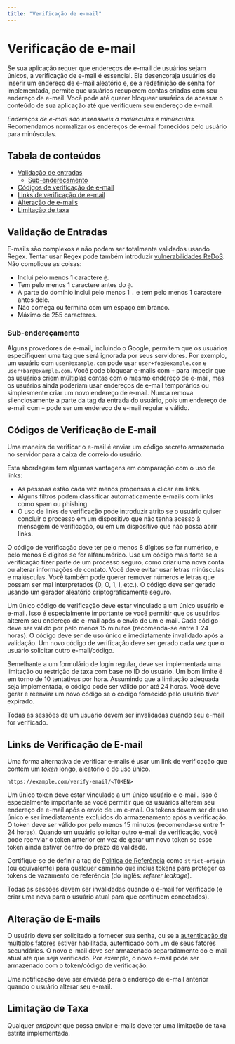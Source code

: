 ```yaml
---
title: "Verificação de e-mail"
---
```


# Verificação de e-mail

Se sua aplicação requer que endereços de e-mail de usuários sejam únicos, a verificação de e-mail é essencial. Ela desencoraja usuários de inserir um endereço de e-mail aleatório e, se a redefinição de senha for implementada, permite que usuários recuperem contas criadas com seu endereço de e-mail. Você pode até querer bloquear usuários de acessar o conteúdo de sua aplicação até que verifiquem seu endereço de e-mail.

_Endereços de e-mail são insensíveis a maiúsculas e minúsculas._ Recomendamos normalizar os endereços de e-mail fornecidos pelo usuário para minúsculas.

## Tabela de conteúdos

-   [Validação de entradas](#validação-de-entradas)
    -   [Sub-endereçamento](#sub-endereçamento)
-   [Códigos de verificação de e-mail](#códigos-de-verificação-de-e-mail)
-   [Links de verificação de e-mail](#links-de-verificação-de-e-mail)
-   [Alteração de e-mails](#alteração-de-e-mails)
-   [Limitação de taxa](#limitação-de-taxa)

## Validação de Entradas

E-mails são complexos e não podem ser totalmente validados usando Regex. Tentar usar Regex pode também introduzir [vulnerabilidades ReDoS](https://owasp.org/www-community/attacks/Regular_expression_Denial_of_Service_-_ReDoS). Não complique as coisas:

-   Inclui pelo menos 1 caractere `@`.
-   Tem pelo menos 1 caractere antes do `@`.
-   A parte do domínio inclui pelo menos 1 `.` e tem pelo menos 1 caractere antes dele.
-   Não começa ou termina com um espaço em branco.
-   Máximo de 255 caracteres.

### Sub-endereçamento

Alguns provedores de e-mail, incluindo o Google, permitem que os usuários especifiquem uma tag que será ignorada por seus servidores. Por exemplo, um usuário com `user@example.com` pode usar `user+foo@example.com` e `user+bar@example.com`. Você pode bloquear e-mails com `+` para impedir que os usuários criem múltiplas contas com o mesmo endereço de e-mail, mas os usuários ainda poderiam usar endereços de e-mail temporários ou simplesmente criar um novo endereço de e-mail. Nunca remova silenciosamente a parte da tag da entrada do usuário, pois um endereço de e-mail com `+` pode ser um endereço de e-mail regular e válido.

## Códigos de Verificação de E-mail

Uma maneira de verificar o e-mail é enviar um código secreto armazenado no servidor para a caixa de correio do usuário.

Esta abordagem tem algumas vantagens em comparação com o uso de links:

-   As pessoas estão cada vez menos propensas a clicar em links.
-   Alguns filtros podem classificar automaticamente e-mails com links como spam ou phishing.
-   O uso de links de verificação pode introduzir atrito se o usuário quiser concluir o processo em um dispositivo que não tenha acesso à mensagem de verificação, ou em um dispositivo que não possa abrir links.

O código de verificação deve ter pelo menos 8 dígitos se for numérico, e pelo menos 6 dígitos se for alfanumérico. Use um código mais forte se a verificação fizer parte de um processo seguro, como criar uma nova conta ou alterar informações de contato. Você deve evitar usar letras minúsculas e maiúsculas. Você também pode querer remover números e letras que possam ser mal interpretados (0, O, 1, I, etc.). O código deve ser gerado usando um gerador aleatório criptograficamente seguro.

Um único código de verificação deve estar vinculado a um único usuário e e-mail. Isso é especialmente importante se você permitir que os usuários alterem seu endereço de e-mail após o envio de um e-mail. Cada código deve ser válido por pelo menos 15 minutos (recomenda-se entre 1-24 horas). O código deve ser de uso único e imediatamente invalidado após a validação. Um novo código de verificação deve ser gerado cada vez que o usuário solicitar outro e-mail/código.

Semelhante a um formulário de login regular, deve ser implementada uma limitação ou restrição de taxa com base no ID do usuário. Um bom limite é em torno de 10 tentativas por hora. Assumindo que a limitação adequada seja implementada, o código pode ser válido por até 24 horas. Você deve gerar e reenviar um novo código se o código fornecido pelo usuário tiver expirado.

Todas as sessões de um usuário devem ser invalidadas quando seu e-mail for verificado.

## Links de Verificação de E-mail

Uma forma alternativa de verificar e-mails é usar um link de verificação que contém um [_token_](/server-side-tokens) longo, aleatório e de uso único.

```
https://example.com/verify-email/<TOKEN>
```

Um único token deve estar vinculado a um único usuário e e-mail. Isso é especialmente importante se você permitir que os usuários alterem seu endereço de e-mail após o envio de um e-mail. Os tokens devem ser de uso único e ser imediatamente excluídos do armazenamento após a verificação. O token deve ser válido por pelo menos 15 minutos (recomenda-se entre 1-24 horas). Quando um usuário solicitar outro e-mail de verificação, você pode reenviar o token anterior em vez de gerar um novo token se esse token ainda estiver dentro do prazo de validade.

Certifique-se de definir a tag de [Política de Referência](https://developer.mozilla.org/en-US/docs/Web/HTTP/Headers/Referrer-Policy) como `strict-origin` (ou equivalente) para qualquer caminho que inclua tokens para proteger os tokens de vazamento de referência (do inglês: _*referer leakage*_).

Todas as sessões devem ser invalidadas quando o e-mail for verificado (e criar uma nova para o usuário atual para que continuem conectados).

## Alteração de E-mails

O usuário deve ser solicitado a fornecer sua senha, ou se a [autenticação de múltiplos fatores](/mfa) estiver habilitada, autenticado com um de seus fatores secundários. O novo e-mail deve ser armazenado separadamente do e-mail atual até que seja verificado. Por exemplo, o novo e-mail pode ser armazenado com o token/código de verificação.

Uma notificação deve ser enviada para o endereço de e-mail anterior quando o usuário alterar seu e-mail.

## Limitação de Taxa

Qualquer _endpoint_ que possa enviar e-mails deve ter uma limitação de taxa estrita implementada.
